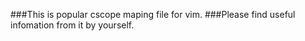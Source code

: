 ###This is popular cscope maping file for vim.
###Please find useful infomation from it by yourself.
